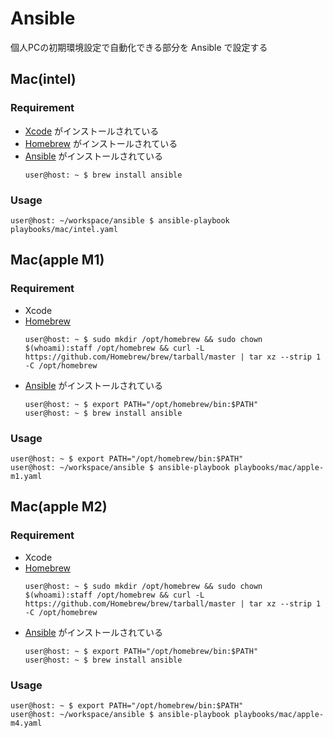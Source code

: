 # Ansible

個人PCの初期環境設定で自動化できる部分を Ansible で設定する

## Mac(intel)

### Requirement

- [Xcode](https://apps.apple.com/jp/app/xcode/id497799835) がインストールされている
- [Homebrew](https://brew.sh/index_ja) がインストールされている
- [Ansible](https://formulae.brew.sh/formula/ansible) がインストールされている
    ```ShellSession
    user@host: ~ $ brew install ansible
    ```

### Usage

```ShellSession
user@host: ~/workspace/ansible $ ansible-playbook playbooks/mac/intel.yaml
```

## Mac(apple M1)
### Requirement
- Xcode
- [Homebrew](https://docs.brew.sh/Installation)
    ```ShellSession
    user@host: ~ $ sudo mkdir /opt/homebrew && sudo chown $(whoami):staff /opt/homebrew && curl -L https://github.com/Homebrew/brew/tarball/master | tar xz --strip 1 -C /opt/homebrew
    ```
- [Ansible](https://formulae.brew.sh/formula/ansible) がインストールされている
    ```ShellSession
    user@host: ~ $ export PATH="/opt/homebrew/bin:$PATH"
    user@host: ~ $ brew install ansible
    ```

### Usage

```ShellSession
user@host: ~ $ export PATH="/opt/homebrew/bin:$PATH"
user@host: ~/workspace/ansible $ ansible-playbook playbooks/mac/apple-m1.yaml
```

## Mac(apple M2)
### Requirement
- Xcode
- [Homebrew](https://docs.brew.sh/Installation)
    ```ShellSession
    user@host: ~ $ sudo mkdir /opt/homebrew && sudo chown $(whoami):staff /opt/homebrew && curl -L https://github.com/Homebrew/brew/tarball/master | tar xz --strip 1 -C /opt/homebrew
    ```
- [Ansible](https://formulae.brew.sh/formula/ansible) がインストールされている
    ```ShellSession
    user@host: ~ $ export PATH="/opt/homebrew/bin:$PATH"
    user@host: ~ $ brew install ansible
    ```

### Usage
```ShellSession
user@host: ~ $ export PATH="/opt/homebrew/bin:$PATH"
user@host: ~/workspace/ansible $ ansible-playbook playbooks/mac/apple-m4.yaml
```
